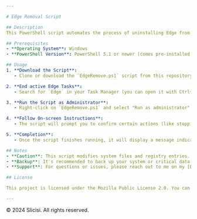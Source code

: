 ```yaml
---

# Edge Removal Script

## Description
This PowerShell script automates the process of uninstalling Edge from your system. It stops all Edge-related processes, deletes Edge directories, and removes associated registry entries.

## Prerequisites
- **Operating System**: Windows
- **PowerShell Version**: PowerShell 5.1 or newer (comes pre-installed on Windows 10 and later versions)

## Usage
1. **Download the Script**:
   - Clone or download the `EdgeRemove.ps1` script from this repository.

2. **End active Edge Tasks**:
   - Search for `Edge` in your Task Manager (you can open it with Ctrl+Shift+Escape) and end all active Edge tasks (including EdgeUpdate, etc.).

3. **Run the Script as Administrator**:
   - Right-click on `EdgeRemove.ps1` and select "Run as administrator". This script requires administrative privileges to stop processes, delete directories, and modify registry entries.

4. **Follow On-screen Instructions**:
   - The script will prompt you to confirm certain actions (like stopping processes or deleting files). Follow the prompts to proceed.

5. **Completion**:
   - Once the script finishes running, it will display a message indicating that Edge processes, directories, and registry entries have been successfully removed.

## Notes
- **Caution**: This script modifies system files and registry entries. Use it at your own risk.
- **Backup**: It's recommended to back up your system or critical data before running this script.
- **Support**: For questions or issues, please reach out to me on my [Discord Server](https://discord.gg/bfAwrUJJs7) or [contact me via email](mailto:edgeremover@skymail.de).

## License

This project is licensed under the Mozilla Public License 2.0. You can find a copy of the license at http://mozilla.org/MPL/2.0/.

---
```

© 2024 Slicisi. All rights reserved.
